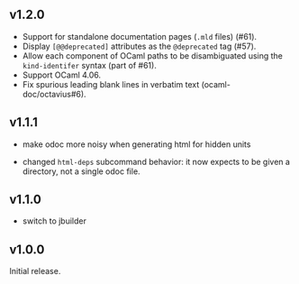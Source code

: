v1.2.0
------

- Support for standalone documentation pages (`.mld` files) (#61).
- Display `[@@deprecated]` attributes as the `@deprecated` tag (#57).
- Allow each component of OCaml paths to be disambiguated using the `kind-identifer` syntax (part of #61).
- Support OCaml 4.06.
- Fix spurious leading blank lines in verbatim text (ocaml-doc/octavius#6).

v1.1.1
-------

- make odoc more noisy when generating html for hidden units

- changed `html-deps` subcommand behavior: it now expects to be given a
  directory, not a single odoc file.

v1.1.0
-------

- switch to jbuilder

v1.0.0
-------

Initial release.
